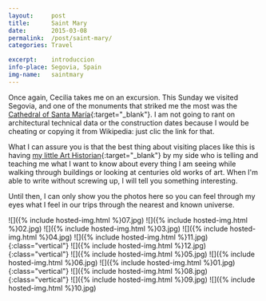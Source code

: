 ```yaml
---
layout:		post
title:		Saint Mary
date:		2015-03-08
permalink: 	/post/saint-mary/
categories:	Travel

excerpt: 	introduccion
info-place: Segovia, Spain
img-name:	saintmary
---
```


Once again, Cecilia takes me on an excursion. This Sunday we visited Segovia, and one of the monuments that striked me the most was the [Cathedral of Santa María](https://en.wikipedia.org/wiki/Segovia_Cathedral){:target="_blank"}. I am not going to rant on architectural technical data or the construction dates because I would be cheating or copying it from Wikipedia: just clic the link for that.

What I can assure you is that the best thing about visiting places like this is having [my little Art Historian](https://www.instagram.com/mynamesce/){:target="_blank"} by my side who is telling and teaching me what I want to know about every thing I am seeing while walking through buildings or looking at  centuries old works of art. When I'm able to write without screwing up, I will tell you something interesting.

Until then, I can only show you the photos here so you can feel through my eyes what I feel in our trips through the nearest and known universe.

<div class="gallery-{{ page.layout }}" markdown="1">

![]({% include hosted-img.html %}07.jpg)
![]({% include hosted-img.html %}02.jpg)
![]({% include hosted-img.html %}03.jpg)
![]({% include hosted-img.html %}04.jpg)
![]({% include hosted-img.html %}11.jpg){:class="vertical"}
![]({% include hosted-img.html %}12.jpg){:class="vertical"}
![]({% include hosted-img.html %}05.jpg)
![]({% include hosted-img.html %}06.jpg)
![]({% include hosted-img.html %}01.jpg){:class="vertical"}
![]({% include hosted-img.html %}08.jpg){:class="vertical"}
![]({% include hosted-img.html %}09.jpg)
![]({% include hosted-img.html %}10.jpg)

</div>